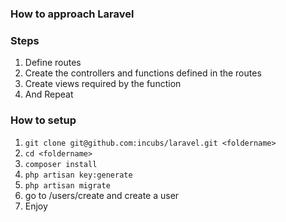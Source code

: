 ### How to approach Laravel

### Steps 

1. Define routes
1. Create the controllers and functions defined in the routes
1. Create views required by the function
1. And Repeat

### How to setup

1. `git clone git@github.com:incubs/laravel.git <foldername>`
1. `cd <foldername>`
1. `composer install`
1. `php artisan key:generate`
1. `php artisan migrate`
1. go to /users/create and create a user  
1. Enjoy
